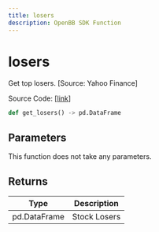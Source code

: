 ```yaml
---
title: losers
description: OpenBB SDK Function
---
```


# losers

Get top losers. [Source: Yahoo Finance]

Source Code: [[link](https://github.com/OpenBB-finance/OpenBBTerminal/tree/main/openbb_terminal/stocks/discovery/yahoofinance_model.py#L35)]

```python
def get_losers() -> pd.DataFrame
```
## Parameters

This function does not take any parameters.

## Returns

| Type | Description |
| ---- | ----------- |
| pd.DataFrame | Stock Losers |

